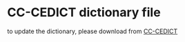 # CC-CEDICT dictionary file

to update the dictionary, please download from [CC-CEDICT](http://www.mdbg.net/chindict/chindict.php?page=cedict)